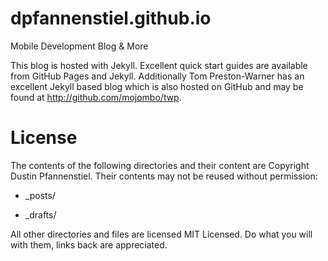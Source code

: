 dpfannenstiel.github.io
=======================

Mobile Development Blog &amp; More

This blog is hosted with Jekyll.  Excellent quick start guides are available from GitHub Pages and Jekyll.  Additionally Tom Preston-Warner has an excellent Jekyll based blog which is also hosted on GitHub and may be found at http://github.com/mojombo/twp.

License
=======

The contents of the following directories and their content are Copyright Dustin Pfannenstiel. Their contents may not be reused without permission:

* _posts/

* _drafts/

All other directories and files are licensed MIT Licensed.  Do what you will with them, links back are appreciated.
